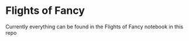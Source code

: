 # Flights of Fancy

Currently everything can be found in the Flights of Fancy notebook in this repo
